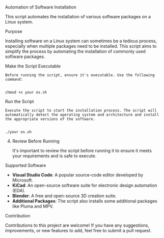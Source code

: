  Automation of Software Installation

This script automates the installation of various software packages on a Linux system.

 Purpose 

Installing software on a Linux system can sometimes be a tedious process, especially when multiple packages need to be installed. This script aims to simplify the process by automating the installation of commonly used software packages.

Make the Script Executable

    Before running the script, ensure it's executable. Use the following command:

    
    chmod +x your os.sh
    

 Run the Script

    Execute the script to start the installation process. The script will automatically detect the operating system and architecture and install the appropriate versions of the software.

  
    ./your os.sh
   
4. Review Before Running

    It's important to review the script before running it to ensure it meets your requirements and is safe to execute.

 Supported Software

- **Visual Studio Code**: A popular source-code editor developed by Microsoft.
- **KiCad**: An open-source software suite for electronic design automation (EDA).
- **Blender**: A free and open-source 3D creation suite.
- **Additional Packages**: The script also installs some additional packages like Pluma and MPV.

Contribution

Contributions to this project are welcome! If you have any suggestions, improvements, or new features to add, feel free to submit a pull request.


